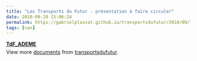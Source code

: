 ```yaml
---
title: "Les Transports du Futur - présentation à faire circuler"
date: 2010-09-20 15:06:24
permalink: https://gabrielplassat.github.io/transportsdufutur/2010/09/les-transports-du-futur-doc-de-presentation-a-faire-circuler.html
tags: [nan]
---
```


<div style="width:477px" id="__ss_5240345"><strong style="margin:12px 0 4px"><a href="http://www.slideshare.net/transportsdufutur/tdfademe" title="TdF_ADEME">TdF_ADEME</a></strong><div style="padding:5px 0 12px">View more <a href="http://www.slideshare.net/">documents</a> from <a href="http://www.slideshare.net/transportsdufutur">transportsdufutur</a>.</div></div>
